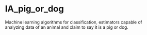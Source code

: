 # IA_pig_or_dog
Machine learning algorithms for classification, estimators capable of analyzing data of an animal and claim to say it is a pig or dog.
